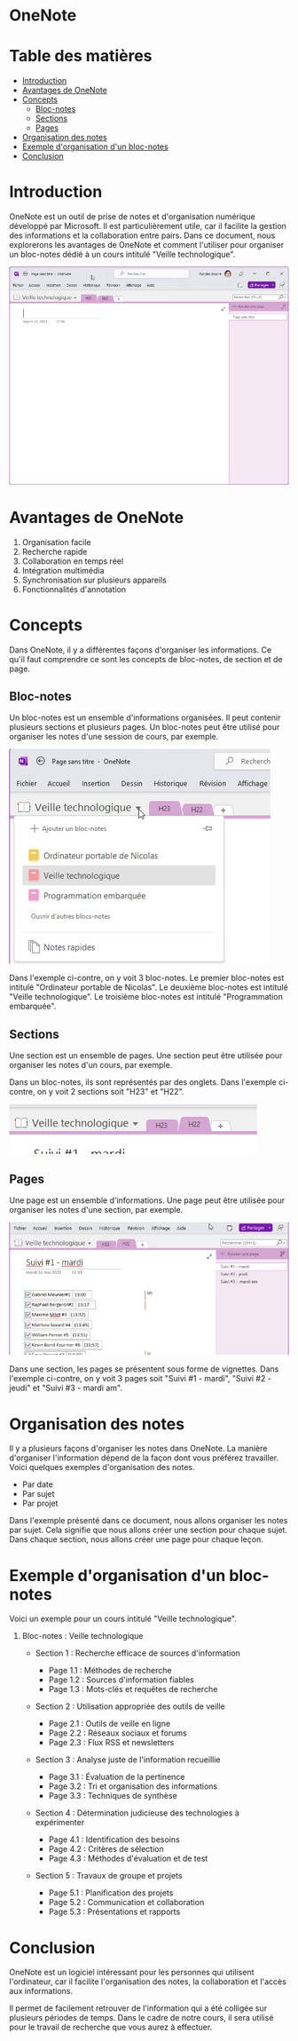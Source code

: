 # OneNote <!-- omit in toc -->

# Table des matières <!-- omit in toc -->
- [Introduction](#introduction)
- [Avantages de OneNote](#avantages-de-onenote)
- [Concepts](#concepts)
  - [Bloc-notes](#bloc-notes)
  - [Sections](#sections)
  - [Pages](#pages)
- [Organisation des notes](#organisation-des-notes)
- [Exemple d'organisation d'un bloc-notes](#exemple-dorganisation-dun-bloc-notes)
- [Conclusion](#conclusion)


# Introduction

OneNote est un outil de prise de notes et d'organisation numérique développé par Microsoft. Il est particulièrement utile, car il facilite la gestion des informations et la collaboration entre pairs. Dans ce document, nous explorerons les avantages de OneNote et comment l'utiliser pour organiser un bloc-notes dédié à un cours intitulé "Veille technologique".

![Alt text](assets/onenote_mainscreen.png)

# Avantages de OneNote

1. Organisation facile
2. Recherche rapide
3. Collaboration en temps réel
4. Intégration multimédia
5. Synchronisation sur plusieurs appareils
6. Fonctionnalités d'annotation

# Concepts
Dans OneNote, il y a différentes façons d'organiser les informations. Ce qu'il faut comprendre ce sont les concepts de bloc-notes, de section et de page.

## Bloc-notes
Un bloc-notes est un ensemble d'informations organisées. Il peut contenir plusieurs sections et plusieurs pages. Un bloc-notes peut être utilisé pour organiser les notes d'une session de cours, par exemple.

![Alt text](assets/onenote_notebooks.png)

Dans l'exemple ci-contre, on y voit 3 bloc-notes. Le premier bloc-notes est intitulé "Ordinateur portable de Nicolas". Le deuxième bloc-notes est intitulé "Veille technologique". Le troisième bloc-notes est intitulé "Programmation embarquée".

## Sections
Une section est un ensemble de pages. Une section peut être utilisée pour organiser les notes d'un cours, par exemple.

Dans un bloc-notes, ils sont représentés par des onglets. Dans l'exemple ci-contre, on y voit 2 sections soit "H23" et "H22".

![Alt text](assets/onenote_sections.png)

## Pages
Une page est un ensemble d'informations. Une page peut être utilisée pour organiser les notes d'une section, par exemple.

![Alt text](assets/onenote_pages.png)

Dans une section, les pages se présentent sous forme de vignettes. Dans l'exemple ci-contre, on y voit 3 pages soit "Suivi #1 - mardi", "Suivi #2 - jeudi" et "Suivi #3 - mardi am".

# Organisation des notes
Il y a plusieurs façons d'organiser les notes dans OneNote. La manière d'organiser l'information dépend de la façon dont vous préférez travailler. Voici quelques exemples d'organisation des notes.

- Par date
- Par sujet
- Par projet

Dans l'exemple présenté dans ce document, nous allons organiser les notes par sujet. Cela signifie que nous allons créer une section pour chaque sujet. Dans chaque section, nous allons créer une page pour chaque leçon.

# Exemple d'organisation d'un bloc-notes
Voici un exemple pour un cours intitulé "Veille technologique".

1. Bloc-notes : Veille technologique
   - Section 1 : Recherche efficace de sources d'information
       - Page 1.1 : Méthodes de recherche
       - Page 1.2 : Sources d'information fiables
       - Page 1.3 : Mots-clés et requêtes de recherche

   - Section 2 : Utilisation appropriée des outils de veille
       - Page 2.1 : Outils de veille en ligne
       - Page 2.2 : Réseaux sociaux et forums
       - Page 2.3 : Flux RSS et newsletters

   - Section 3 : Analyse juste de l'information recueillie
       - Page 3.1 : Évaluation de la pertinence
       - Page 3.2 : Tri et organisation des informations
       - Page 3.3 : Techniques de synthèse

   - Section 4 : Détermination judicieuse des technologies à expérimenter
       - Page 4.1 : Identification des besoins
       - Page 4.2 : Critères de sélection
       - Page 4.3 : Méthodes d'évaluation et de test

   - Section 5 : Travaux de groupe et projets
       - Page 5.1 : Planification des projets
       - Page 5.2 : Communication et collaboration
       - Page 5.3 : Présentations et rapports

# Conclusion

OneNote est un logiciel intéressant pour les personnes qui utilisent l'ordinateur, car il facilite l'organisation des notes, la collaboration et l'accès aux informations.

Il permet de facilement retrouver de l'information qui a été colligée sur plusieurs périodes de temps. Dans le cadre de notre cours, il sera utilisé pour le travail de recherche que vous aurez à effectuer.

